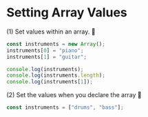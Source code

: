 # Setting Array Values

(1) Set values within an array. 🦐

```javascript
const instruments = new Array();
instruments[0] = "piano";
instruments[1] = "guitar";

console.log(instruments);
console.log(instruments.length);
console.log(instruments[1]);
```

(2) Set the values when you declare the array 🦐

```javascript
const instruments = ["drums", "bass"];
```
